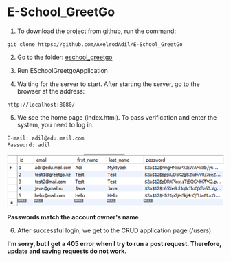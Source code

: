 # E-School_GreetGo

1) To download the project from github, run the command:
```
git clone https://github.com/AxelrodAdil/E-School_GreetGo
```

2) Go to the folder:
<a href="https://github.com/AxelrodAdil/E-School_GreetGo/blob/main/src/main/java/com/example/eschool_greetgo/">eschool_greetgo</a>


3) Run ESchoolGreetgoApplication


4) Waiting for the server to start. After starting the server, go to the browser at the address:
```
http://localhost:8080/
```

5) We see the home page (index.html). To pass verification and enter the system, you need to log in.
```
E-mail: adil@edu.mail.com
Password: adil
```

![data](/images/data.PNG)

**Passwords match the account owner's name**

6) After successful login, we get to the СRUD application page (/users).

**I'm sorry, but I get a 405 error when I try to run a post request. Therefore, update and saving requests do not work.**
